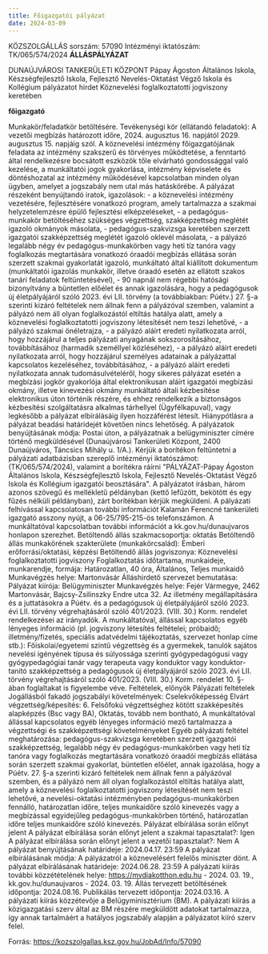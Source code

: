 ```yaml
---
title: Főigazgatói pályázat
date: 2024-03-09
---
```


KÖZSZOLGÁLLÁS sorszám:
  57090
Intézményi iktatószám:
  TK/065/574/2024
**ÁLLÁSPÁLYÁZAT**

DUNAÚJVÁROSI TANKERÜLETI KÖZPONT
Pápay Ágoston Általános Iskola, Készségfejlesztő Iskola, Fejlesztő Nevelés-Oktatást Végző Iskola és Kollégium
pályázatot hirdet Köznevelési foglalkoztatotti jogviszony keretében

**főigazgató**

Munkakör/feladatkör betöltésére.
Tevékenységi kör (ellátandó feladatok):  A vezetői megbízás határozott időre, 2024. augusztus 16. napjától 2029. augusztus 15. napjáig szól. A köznevelési intézmény főigazgatójának feladata az intézmény szakszerű és törvényes működtetése, a fenntartó által rendelkezésre bocsátott eszközök tőle elvárható gondossággal való kezelése, a munkáltatói jogok gyakorlása, intézmény képviselete és döntéshozatal az intézmény működésével kapcsolatban minden olyan ügyben, amelyet a jogszabály nem utal más hatáskörébe. A pályázat részeként benyújtandó iratok, igazolások: - a köznevelési intézmény vezetésére, fejlesztésére vonatkozó program, amely tartalmazza a szakmai helyzetelemzésre épülő fejlesztési elképzeléseket, - a pedagógus-munkakör betöltéséhez szükséges végzettség, szakképzettség meglétét igazoló okmányok másolata, - pedagógus-szakvizsga keretében szerzett igazgatói szakképzettség meglétét igazoló oklevél másolata, - a pályázó legalább négy év pedagógus-munkakörben vagy heti tíz tanóra vagy foglalkozás megtartására vonatkozó óraadói megbízás ellátása során szerzett szakmai gyakorlatát igazoló, munkáltató által kiállított dokumentum (munkáltatói igazolás munkakör, illetve óraadó esetén az ellátott szakos tanári feladatok feltüntetésével), - 90 napnál nem régebbi hatósági bizonyítvány a büntetlen előélet és annak igazolására, hogy a pedagógusok új életpályájáról szóló 2023. évi LII. törvény (a továbbiakban: Púétv.) 27. §-a szerinti kizáró feltételek nem állnak fenn a pályázóval szemben, valamint a pályázó nem áll olyan foglalkozástól eltiltás hatálya alatt, amely a köznevelési foglalkoztatotti jogviszony létesítését nem teszi lehetővé, - a pályázó szakmai önéletrajza, - a pályázó aláírt eredeti nyilatkozata arról, hogy hozzájárul a teljes pályázati anyagának sokszorosításához, továbbításához (harmadik személlyel közléséhez), - a pályázó aláírt eredeti nyilatkozata arról, hogy hozzájárul személyes adatainak a pályázattal kapcsolatos kezeléséhez, továbbításához, - a pályázó aláírt eredeti nyilatkozata annak tudomásulvételéről, hogy sikeres pályázat esetén a megbízási jogkör gyakorlója által elektronikusan aláírt igazgatói megbízási okmány, illetve kinevezési okmány munkáltató általi kézbesítése elektronikus úton történik részére, és ehhez rendelkezik a biztonságos kézbesítési szolgáltatásra alkalmas tárhellyel (Ügyfélkapuval), vagy legkésőbb a pályázat elbírálásáig ilyen hozzáférést létesít. Hiánypótlásra a pályázat beadási határidejét követően nincs lehetőség. A pályázatok benyújtásának módja: Postai úton, a pályázatnak a belügyminiszter címére történő megküldésével (Dunaújvárosi Tankerületi Központ, 2400 Dunaújváros, Táncsics Mihály u. 1/A.). Kérjük a borítékon feltüntetni a pályázati adatbázisban szereplő intézményi iktatószámot: (TK/065/574/2024), valamint a borítékra ráírni "PÁLYÁZAT-Pápay Ágoston Általános Iskola, Készségfejlesztő Iskola, Fejlesztő Nevelés-Oktatást Végző Iskola és Kollégium igazgatói beosztására". A pályázatot írásban, három azonos szövegű és mellékletű példányban (kettő lefűzött, bekötött és egy fűzés nélküli példányban), zárt borítékban kérjük megküldeni. A pályázati felhívással kapcsolatosan további információt Kalamán Ferencné tankerületi igazgató asszony nyújt, a 06-25/795-215-ös telefonszámon. A munkáltatóval kapcsolatban további információt a kk.gov.hu/dunaujvaros honlapon szerezhet.
Betöltendő állás szakmacsoportja:  oktatás
Betöltendő állás munkakörének szakterülete (munkakörcsalád):  Emberi erőforrási/oktatási, képzési
Betöltendő állás jogviszonya:  Köznevelési foglalkoztatotti jogviszony
Foglalkoztatás időtartama, munkaideje, munkarendje, formája:
  Határozatlan, 40 óra, Általános, Teljes munkaidő
Munkavégzés helye:  Martonvásár
Álláshirdető szervezet bemutatása:  Pályázat kiírója: Belügyminiszter Munkavégzés helye: Fejér Vármegye, 2462 Martonvásár, Bajcsy-Zsilinszky Endre utca 32. Az illetmény megállapítására és a juttatásokra a Púétv. és a pedagógusok új életpályájáról szóló 2023. évi LII. törvény végrehajtásáról szóló 401/2023. (VIII. 30.) Korm. rendelet rendelkezései az irányadók.
A munkáltatóval, állással kapcsolatos egyéb lényeges információ (pl. jogviszony létesítés feltételei; próbaidő; illetmény/fizetés, speciális adatvédelmi tájékoztatás, szervezet honlap címe stb.):  Főiskolai/egyetemi szintű végzettség és a gyermekek, tanulók sajátos nevelési igényének típusa és súlyossága szerinti gyógypedagógusi vagy gyógypedagógiai tanár vagy terapeuta vagy konduktor vagy konduktor-tanító szakképzettség a pedagógusok új életpályájáról szóló 2023. évi LII. törvény végrehajtásáról szóló 401/2023. (VIII. 30.) Korm. rendelet 10. §-ában foglaltakat is figyelembe véve.
Feltételek, előnyök
Pályázati feltételek
Jogállásból fakadó jogszabályi követelmények:
  Cselekvőképesség
Elvárt végzettség/képesítés:
  6. Felsőfokú végzettséghez kötött szakképesítés alapképzés (Bsc vagy BA), Oktatás, tovább nem bontható, A munkáltatóval állással kapcsolatos egyéb lényeges információ mező tartalmazza a végzettségi és szakképzettségi követelményeket
Egyéb pályázati feltétel meghatározása:
  pedagógus-szakvizsga keretében szerzett igazgatói szakképzettség,
  legalább négy év pedagógus-munkakörben vagy heti tíz tanóra vagy foglalkozás megtartására vonatkozó óraadói megbízás ellátása során szerzett szakmai gyakorlat,
  büntetlen előélet,
  annak igazolása, hogy a Púétv. 27. §-a szerinti kizáró feltételek nem állnak fenn a pályázóval szemben, és a pályázó nem áll olyan foglalkozástól eltiltás hatálya alatt, amely a köznevelési foglalkoztatotti jogviszony létesítését nem teszi lehetővé,
  a nevelési-oktatási intézményben pedagógus-munkakörben fennálló, határozatlan időre, teljes munkaidőre szóló kinevezés vagy a megbízással egyidejűleg pedagógus-munkakörben történő, határozatlan időre teljes munkaidőre szóló kinevezés.
Pályázat elbírálása során előnyt jelent
A pályázat elbírálása során előnyt jelent a szakmai tapasztalat?:  Igen
A pályázat elbírálása során előnyt jelent a vezetői tapasztalat?:  Nem
A pályázat benyújtásának határideje:  2024.04.17. 23:59
A pályázat elbírálásának módja:  A pályázatról a köznevelésért felelős miniszter dönt.
A pályázat elbírálásának határideje:  2024.06.28. 23:59
A pályázati kiírás további közzétételének helye:  https://mvdiakotthon.edu.hu - 2024. 03. 19., kk.gov.hu/dunaujvaros - 2024. 03. 19.
Állás tervezett betöltésének időpontja:  2024.08.16.
Publikálás tervezett időpontja:  2024.03.16.
A pályázati kiírás közzétevője a Belügyminisztérium (BM). A pályázati kiírás a közigazgatási szerv által az BM részére megküldött adatokat tartalmazza, így annak tartalmáért a hatályos jogszabály alapján a pályázatot kiíró szerv felel.

Forrás: https://kozszolgallas.ksz.gov.hu/JobAd/Info/57090